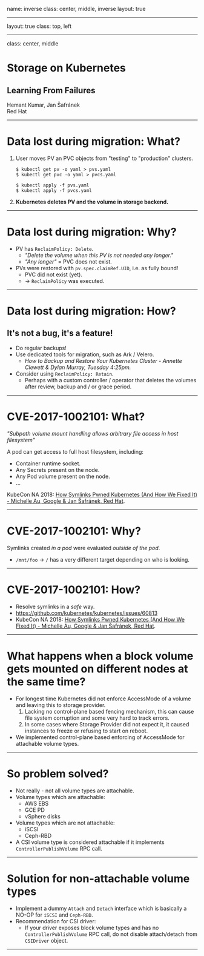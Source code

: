 
name: inverse
class: center, middle, inverse
layout: true

---

layout: true
class: top, left
<!-- the default layout -->

---

class: center, middle

# Storage on Kubernetes
## Learning From Failures
Hemant Kumar, Jan Šafránek<br/>
Red Hat

---

# Data lost during migration: What?
1. User moves PV an PVC objects from "testing" to "production" clusters.
    ```shell
    $ kubectl get pv -o yaml > pvs.yaml
    $ kubectl get pvc -o yaml > pvcs.yaml
    
    $ kubectl apply -f pvs.yaml
    $ kubectl apply -f pvcs.yaml
    ```

2. **Kubernetes deletes PV and the volume in storage backend.**

---

# Data lost during migration: Why?

* PV has `ReclaimPolicy: Delete`.
  * *"Delete the volume when this PV is not needed any longer."*
  * *"Any longer"* = PVC does not exist.
* PVs were restored with `pv.spec.claimRef.UID`, i.e. as fully bound!
  * PVC did not exist (yet).
  * -> `ReclaimPolicy` was executed.

---

# Data lost during migration: How?
## It's not a bug, it's a feature!

* Do regular backups!
* Use dedicated tools for migration, such as Ark / Velero.
  * *How to Backup and Restore Your Kubernetes Cluster - Annette Clewett & Dylan Murray, Tuesday 4:25pm.*
* Consider using `ReclaimPolicy: Retain`.
  * Perhaps with a custom controller / operator that deletes the volumes after review, backup and / or grace period.

---

# CVE-2017-1002101: What?

*"Subpath volume mount handling allows arbitrary file access in host filesystem"*

A pod can get access to full host filesystem, including:
  * Container runtime socket.
  * Any Secrets present on the node.
  * Any Pod volume present on the node.
  * ...

KubeCon NA 2018: [How Symlinks Pwned Kubernetes (And How We Fixed It) - Michelle Au, Google & Jan Šafránek, Red Hat](https://events19.linuxfoundation.org/events/kubecon-cloudnativecon-north-america-2018/schedule/).

---

# CVE-2017-1002101: Why?

Symlinks created *in a pod* were evaluated *outside of the pod*.

* `/mnt/foo` -> `/` has a very different target depending on who is looking.

---

# CVE-2017-1002101: How?

* Resolve symlinks in a *safe* way.
* https://github.com/kubernetes/kubernetes/issues/60813
* KubeCon NA 2018: [How Symlinks Pwned Kubernetes (And How We Fixed It) - Michelle Au, Google & Jan Šafránek, Red Hat](https://events19.linuxfoundation.org/events/kubecon-cloudnativecon-north-america-2018/schedule/).

---

# What happens when a block volume gets mounted on different nodes at the same time?

* For longest time Kubernetes did not enforce AccessMode of a volume and leaving this to storage provider.
  1. Lacking no control-plane based fencing mechanism, this can cause file system corruption and some very hard to track errors.
  2. In some cases where Storage Provider did not expect it, it caused instances to freeze or refusing to start on reboot.
* We implemented control-plane based enforcing of AccessMode for attachable volume types.

---

# So problem solved?

* Not really - not all volume types are attachable. 
* Volume types which are attachable:
  - AWS EBS
  - GCE PD
  - vSphere disks
* Volume types which are not attachable:
  - iSCSI
  - Ceph-RBD
* A CSI volume type is considered attachable if it implements `ControllerPublishVolume` RPC call.

---

# Solution for non-attachable volume types

* Implement a dummy `Attach` and `Detach` interface which is basically a NO-OP for `iSCSI` and `Ceph-RBD`.
* Recommendation for CSI driver:
  - If your driver exposes block volume types and has no `ControllerPublishVolume` RPC call, do not disable
    attach/detach from `CSIDriver` object.

---

